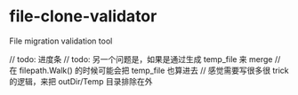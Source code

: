 # file-clone-validator
File migration validation tool

// todo: 进度条
// todo: 另一个问题是，如果是通过生成 temp_file 来 merge
// 在 filepath.Walk() 的时候可能会把 temp_file 也算进去
// 感觉需要写很多很 trick 的逻辑，来把 outDir/Temp 目录排除在外